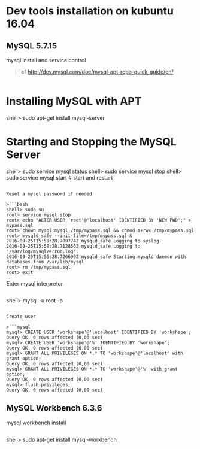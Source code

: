 # Dev tools installation on kubuntu 16.04

## MySQL 5.7.15

mysql install and service control

> cf http://dev.mysql.com/doc/mysql-apt-repo-quick-guide/en/

>```bash
# Installing MySQL with APT
shell> sudo apt-get install mysql-server
# Starting and Stopping the MySQL Server
shell> sudo service mysql status
shell> sudo service mysql stop
shell> sudo service mysql start # start and restart
```

Reset a mysql password if needed

>```bash
shell> sudo su
root> service mysql stop
root> echo "ALTER USER 'root'@'localhost' IDENTIFIED BY 'NEW PWD';" > mypass.sql
root> chown mysql:mysql /tmp/mypass.sql && chmod a+rwx /tmp/mypass.sql
root> mysqld_safe --init-file=/tmp/mypass.sql &
2016-09-25T15:59:28.709774Z mysqld_safe Logging to syslog.
2016-09-25T15:59:28.712856Z mysqld_safe Logging to '/var/log/mysql/error.log'.
2016-09-25T15:59:28.726690Z mysqld_safe Starting mysqld daemon with databases from /var/lib/mysql
root> rm /tmp/mypass.sql
root> exit
```

Enter mysql interpretor
>```bash
shell> mysql -u root -p
```

Create user

>```mysql
mysql> CREATE USER 'workshape'@'localhost' IDENTIFIED BY 'workshape';
Query OK, 0 rows affected (0,00 sec)
mysql> CREATE USER 'workshape'@'%' IDENTIFIED BY 'workshape';
Query OK, 0 rows affected (0,00 sec)
mysql> GRANT ALL PRIVILEGES ON *.* TO 'workshape'@'localhost' with grant option;
Query OK, 0 rows affected (0,00 sec)
mysql> GRANT ALL PRIVILEGES ON *.* TO 'workshape'@'%' with grant option;
Query OK, 0 rows affected (0,00 sec)
mysql> flush privileges;
Query OK, 0 rows affected (0,00 sec)
```

## MySQL Workbench 6.3.6

mysql workbench install
>```bash
shell> sudo apt-get install mysql-workbench
```
